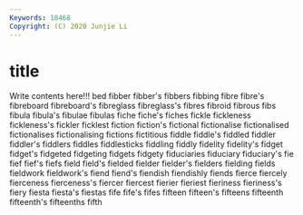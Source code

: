 ```yaml
---
Keywords: 18468
Copyright: (C) 2020 Junjie Li
---
```


# title

Write contents here!!!
bed 
fibber
fibber's 
fibbers 
fibbing 
fibre 
fibre's 
fibreboard 
fibreboard's 
fibreglass 
fibreglass's 
fibres
fibroid 
fibrous 
fibs 
fibula 
fibula's 
fibulae 
fibulas 
fiche 
fiche's 
fiches
fickle 
fickleness 
fickleness's 
fickler 
ficklest 
fiction 
fiction's 
fictional 
fictionalise 
fictionalised
fictionalises 
fictionalising 
fictions 
fictitious 
fiddle 
fiddle's 
fiddled 
fiddler 
fiddler's 
fiddlers
fiddles 
fiddlesticks 
fiddling 
fiddly 
fidelity 
fidelity's 
fidget 
fidget's 
fidgeted 
fidgeting
fidgets 
fidgety 
fiduciaries 
fiduciary 
fiduciary's 
fie 
fief 
fief's 
fiefs 
field
field's 
fielded 
fielder 
fielder's 
fielders 
fielding 
fields 
fieldwork 
fieldwork's 
fiend
fiend's 
fiendish 
fiendishly 
fiends 
fierce 
fiercely 
fierceness 
fierceness's 
fiercer 
fiercest
fierier 
fieriest 
fieriness 
fieriness's 
fiery 
fiesta 
fiesta's 
fiestas 
fife 
fife's
fifes 
fifteen 
fifteen's 
fifteens 
fifteenth 
fifteenth's 
fifteenths 
fifth 

